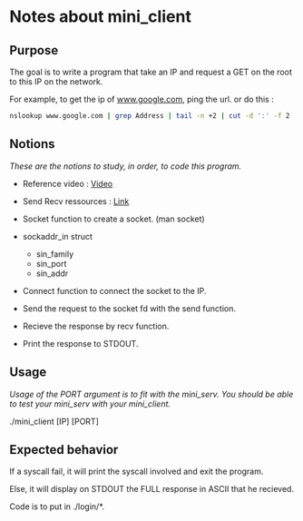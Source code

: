 # Notes about mini\_client

## Purpose

The goal is to write a program that take an IP and request a GET on the root to this IP on the network.

For example, to get the ip of www.google.com, ping the url.
or do this :

```bash
nslookup www.google.com | grep Address | tail -n +2 | cut -d ':' -f 2 | cut -c2-
```

## Notions

*These are the notions to study, in order, to code this program.*

- Reference video : [Video](https://www.youtube.com/watch?v=bdIiTxtMaKA&list=PL9IEJIKnBJjH_zM5LnovnoaKlXML5qh17&index=2)
- Send Recv ressources : [Link](https://bousk.developpez.com/cours/reseau-c++/TCP/05-envoi-reception-serveur/)

- Socket function to create a socket. (man socket)
- sockaddr\_in struct
  - sin\_family
  - sin\_port
  - sin\_addr
- Connect function to connect the socket to the IP.
- Send the request to the socket fd with the send function.
- Recieve the response by recv function.
- Print the response to STDOUT.

## Usage

*Usage of the PORT argument is to fit with the mini_serv. You should be able to test your mini_serv with your mini_client.*

./mini\_client [IP] [PORT]

## Expected behavior

If a syscall fail, it will print the syscall involved and exit the program.

Else, it will display on STDOUT the FULL response in ASCII that he recieved.

Code is to put in ./login/\*.
